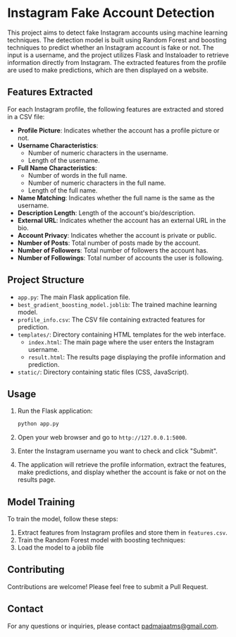# Instagram Fake Account Detection

This project aims to detect fake Instagram accounts using machine learning techniques. The detection model is built using Random Forest and boosting techniques to predict whether an Instagram account is fake or not. The input is a username, and the project utilizes Flask and Instaloader to retrieve information directly from Instagram. The extracted features from the profile are used to make predictions, which are then displayed on a website.

## Features Extracted

For each Instagram profile, the following features are extracted and stored in a CSV file:

- **Profile Picture**: Indicates whether the account has a profile picture or not.
- **Username Characteristics**:
  - Number of numeric characters in the username.
  - Length of the username.
- **Full Name Characteristics**:
  - Number of words in the full name.
  - Number of numeric characters in the full name.
  - Length of the full name.
- **Name Matching**: Indicates whether the full name is the same as the username.
- **Description Length**: Length of the account's bio/description.
- **External URL**: Indicates whether the account has an external URL in the bio.
- **Account Privacy**: Indicates whether the account is private or public.
- **Number of Posts**: Total number of posts made by the account.
- **Number of Followers**: Total number of followers the account has.
- **Number of Followings**: Total number of accounts the user is following.

## Project Structure

- `app.py`: The main Flask application file.
- `best_gradient_boosting_model.joblib`: The trained machine learning model.
- `profile_info.csv`: The CSV file containing extracted features for prediction.
- `templates/`: Directory containing HTML templates for the web interface.
  - `index.html`: The main page where the user enters the Instagram username.
  - `result.html`: The results page displaying the profile information and prediction.
- `static/`: Directory containing static files (CSS, JavaScript).

## Usage

1. Run the Flask application:
    ```sh
    python app.py
    ```

2. Open your web browser and go to `http://127.0.0.1:5000`.

3. Enter the Instagram username you want to check and click "Submit".

4. The application will retrieve the profile information, extract the features, make predictions, and display whether the account is fake or not on the results page.

## Model Training

To train the model, follow these steps:

1. Extract features from Instagram profiles and store them in `features.csv`.
2. Train the Random Forest model with boosting techniques:
3. Load the model to a joblib file

## Contributing

Contributions are welcome! Please feel free to submit a Pull Request.



## Contact

For any questions or inquiries, please contact [padmajaatms@gmail.com](padmajaatms@gmail.com).

